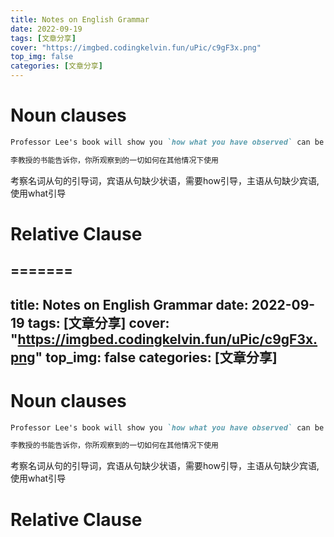 ```yaml
---
title: Notes on English Grammar
date: 2022-09-19
tags: [文章分享]
cover: "https://imgbed.codingkelvin.fun/uPic/c9gF3x.png"
top_img: false
categories: [文章分享]
---
```


# Noun clauses 
```markdown
Professor Lee's book will show you `how what you have observed` can be used in other context

李教授的书能告诉你，你所观察到的一切如何在其他情况下使用
```
考察名词从句的引导词，宾语从句缺少状语，需要how引导，主语从句缺少宾语,使用what引导

# Relative Clause

=======
---
title: Notes on English Grammar
date: 2022-09-19
tags: [文章分享]
cover: "https://imgbed.codingkelvin.fun/uPic/c9gF3x.png"
top_img: false
categories: [文章分享]
---

# Noun clauses 
```markdown
Professor Lee's book will show you `how what you have observed` can be used in other context

李教授的书能告诉你，你所观察到的一切如何在其他情况下使用
```
考察名词从句的引导词，宾语从句缺少状语，需要how引导，主语从句缺少宾语,使用what引导

# Relative Clause
